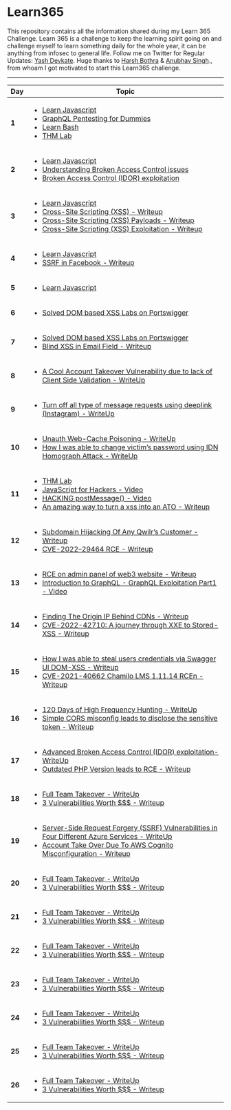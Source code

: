 # Learn365

This repository contains all the information shared during my Learn 365 Challenge. Learn 365 is a challenge to keep the learning spirit going on and challenge myself to learn something daily for the whole year, it can be anything from infosec to general life. Follow me on Twitter for Regular Updates: [Yash Devkate](https://twitter.com/rootxyash). Huge thanks to [Harsh Bothra](https://twitter.com/harshbothra_) & [Anubhav Singh](https://twitter.com/AnubhavSingh_)., from whoam I got motivated to start this Learn365 challenge.

-------
Day  | Topic
--- | ---
**1** | [<ul><li>Learn Javascript </li><li> GraphQL Pentesting for Dummies </li><li> Learn Bash </li><li> THM Lab </li></ul>](/days/day1.md)
**2** | [<ul><li>Learn Javascript </li><li> Understanding Broken Access Control issues </li><li> Broken Access Control (IDOR) exploitation </li></ul>](/days/day2.md)
**3** | [<ul><li>Learn Javascript </li><li> Cross-Site Scripting (XSS) - Writeup </li><li>Cross-Site Scripting (XSS) Payloads - Writeup</li> </li><li>Cross-Site Scripting (XSS) Exploitation - Writeup</li></ul>](/days/day3.md)
**4** | [<ul><li>Learn Javascript  </li><li> SSRF in Facebook - Writeup </li></ul>](/days/day4.md)
**5** | [<ul><li>Learn Javascript </li></ul>](/days/day5.md)
**6** | [<ul><li>Solved DOM based XSS Labs on Portswigger </li></ul>](/days/day6.md)
**7** | [<ul><li>Solved DOM based XSS Labs on Portswigger</li><li> Blind XSS in Email Field - Writeup</li></ul>](/days/day7.md)
**8** | [<ul><li>A Cool Account Takeover Vulnerability due to lack of Client Side Validation - WriteUp </li></ul>](/days/day8.md)
**9** | [<ul><li>Turn off all type of message requests using deeplink (Instagram) - WriteUp </li></ul>](/days/day9.md)
**10** | [<ul><li>Unauth Web-Cache Poisoning - WriteUp </li><li> How I was able to change victim’s password using IDN Homograph Attack - WriteUp</li></ul>](/days/day10.md)
**11** | [<ul><li>THM Lab </li><li>  JavaScript for Hackers - Video </li><li> HACKING postMessage() - Video </li><li> An amazing way to turn a xss into an ATO - Writeup </li></li></ul>](/days/day11.md)
**12** | [<ul><li> Subdomain Hijacking Of Any Qwilr’s Customer - Writeup</li><li> CVE-2022–29464 RCE - Writeup</li></ul>](/days/day12.md)
**13** | [<ul><li> RCE on admin panel of web3 website - Writeup </li><li> Introduction to GraphQL - GraphQL Exploitation Part1 - Video</li></ul>](/days/day13.md) 
**14** | [<ul><li>Finding The Origin IP Behind CDNs - Writeup</li><li> CVE-2022-42710: A journey through XXE to Stored-XSS  - Writeup</li></ul>](/days/day14.md) 
**15** | [<ul><li>How I was able to steal users credentials via Swagger UI DOM-XSS - Writeup</li><li> CVE-2021-40662 Chamilo LMS 1.11.14 RCEn  - Writeup</li></ul>](/days/day15.md) 
**16** | [<ul><li>120 Days of High Frequency Hunting - WriteUp </li><li> Simple CORS misconfig leads to disclose the sensitive token  - Writeup</li></ul>](/days/day16.md)
**17** | [<ul><li>Advanced Broken Access Control (IDOR) exploitation- WriteUp </li><li> Outdated PHP Version leads to RCE  - Writeup</li></ul>](/days/day17.md)
**18** | [<ul><li>Full Team Takeover - WriteUp </li><li> 3 Vulnerabilities Worth $$$ - Writeup</li></ul>](/days/day18.md)
**19** | [<ul><li>Server-Side Request Forgery (SSRF) Vulnerabilities in Four Different Azure Services - WriteUp </li><li> Account Take Over Due To AWS Cognito Misconfiguration - Writeup</li></ul>](/days/day19.md)
**20** | [<ul><li>Full Team Takeover - WriteUp </li><li> 3 Vulnerabilities Worth $$$ - Writeup</li></ul>](/days/day20.md)
**21** | [<ul><li>Full Team Takeover - WriteUp </li><li> 3 Vulnerabilities Worth $$$ - Writeup</li></ul>](/days/day21.md)
**22** | [<ul><li>Full Team Takeover - WriteUp </li><li> 3 Vulnerabilities Worth $$$ - Writeup</li></ul>](/days/day22.md)
**23** | [<ul><li>Full Team Takeover - WriteUp </li><li> 3 Vulnerabilities Worth $$$ - Writeup</li></ul>](/days/day23.md)
**24** | [<ul><li>Full Team Takeover - WriteUp </li><li> 3 Vulnerabilities Worth $$$ - Writeup</li></ul>](/days/day24.md)
**25** | [<ul><li>Full Team Takeover - WriteUp </li><li> 3 Vulnerabilities Worth $$$ - Writeup</li></ul>](/days/day25.md)
**26** | [<ul><li>Full Team Takeover - WriteUp </li><li> 3 Vulnerabilities Worth $$$ - Writeup</li></ul>](/days/day26.md)



